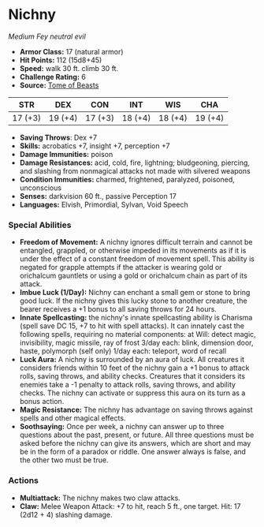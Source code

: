 # Nichny

*Medium* *Fey* *neutral evil*

- **Armor Class:** 17 (natural armor)
- **Hit Points:** 112 (15d8+45)
- **Speed:** walk 30 ft. climb 30 ft.
- **Challenge Rating:** 6
- **Source:** [Tome of Beasts](https://koboldpress.com/kpstore/product/tome-of-beasts-for-5th-edition-print/)

| STR | DEX | CON | INT | WIS | CHA |
| --- | --- | --- | --- | --- | --- |
| 17 (+3) | 19 (+4) | 17 (+3) | 18 (+4) | 18 (+4) | 19 (+4) |

- **Saving Throws**: Dex +7
- **Skills:** acrobatics +7, insight +7, perception +7
- **Damage Immunities:** poison
- **Damage Resistances:** acid, cold, fire, lightning; bludgeoning, piercing, and slashing from nonmagical attacks not made with silvered weapons
- **Condition Immunities:** charmed, frightened, paralyzed, poisoned, unconscious
- **Senses:** darkvision 60 ft., passive Perception 17
- **Languages:** Elvish, Primordial, Sylvan, Void Speech
### Special Abilities
- **Freedom of Movement:** A nichny ignores difficult terrain and cannot be entangled, grappled, or otherwise impeded in its movements as if it is under the effect of a constant freedom of movement spell. This ability is negated for grapple attempts if the attacker is wearing gold or orichalcum gauntlets or using a gold or orichalcum chain as part of its attack.
- **Imbue Luck (1/Day):** Nichny can enchant a small gem or stone to bring good luck. If the nichny gives this lucky stone to another creature, the bearer receives a +1 bonus to all saving throws for 24 hours.
- **Innate Spellcasting:** the nichny's innate spellcasting ability is Charisma (spell save DC 15, +7 to hit with spell attacks). It can innately cast the following spells, requiring no material components:  at Will: detect magic, invisibility, magic missile, ray of frost  3/day each: blink, dimension door, haste, polymorph (self only)  1/day each: teleport, word of recall
- **Luck Aura:** A nichny is surrounded by an aura of luck. All creatures it considers friends within 10 feet of the nichny gain a +1 bonus to attack rolls, saving throws, and ability checks. Creatures that it considers its enemies take a -1 penalty to attack rolls, saving throws, and ability checks. The nichny can activate or suppress this aura on its turn as a bonus action.
- **Magic Resistance:** The nichny has advantage on saving throws against spells and other magical effects.
- **Soothsaying:** Once per week, a nichny can answer up to three questions about the past, present, or future. All three questions must be asked before the nichny can give its answers, which are short and may be in the form of a paradox or riddle. One answer always is false, and the other two must be true.
### Actions
- **Multiattack:** The nichny makes two claw attacks.
- **Claw:** Melee Weapon Attack: +7 to hit, reach 5 ft., one target. Hit: 17 (2d12 + 4) slashing damage.
